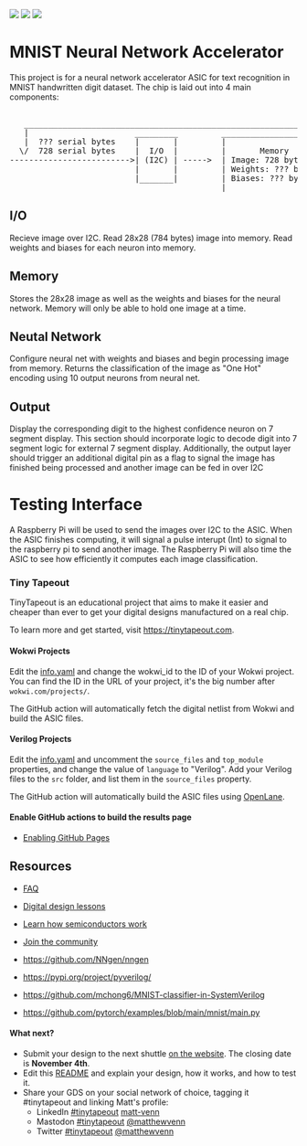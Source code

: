 ![](../../workflows/gds/badge.svg) ![](../../workflows/docs/badge.svg) ![](../../workflows/wokwi_test/badge.svg)

# MNIST Neural Network Accelerator
This project is for a neural network accelerator ASIC for text recognition in MNIST handwritten digit dataset.
The chip is laid out into 4 main components:
<pre>
   
   _________________________________________________________________loop back to start to recieve next image_____
   |                      _________         ______________________             __________         __________    |        7 Segment Display       Interupt Pulse
   |  ??? serial bytes    |       |         |                    | 0   ----->  |        | 0 --->  |        | ---|             _____
  \/  728 serial bytes    |  I/O  |         |       Memory       | 1   ----->  |   NN   | 1 --->  | Output | seg1 ------>    |  _  |
------------------------->| (I2C) | ----->  | Image: 728 bytes   | 2   ----->  |        | 2 --->  |        | seg2 ------>    | |_| |
                          |       |         | Weights: ??? bytes |     ...     |        |   ...   |        |       ...       | |_| |            
                          |_______|         | Biases: ??? bytes  | 782 ----->  |        | 8 --->  |        | seg7 ------>    |_____|                   _ 
                                            |____________________| 783 ----->  |________| 9 --->  |________| Int  --------------------------->  ______| |_______
</pre>
## I/O
Recieve image over I2C. Read 28x28 (784 bytes) image into memory. Read weights and biases for each neuron into memory.

## Memory
Stores the 28x28 image as well as the weights and biases for the neural network. Memory will only be able to hold one image at a time.

## Neutal Network
Configure neural net with weights and biases and begin processing image from memory. Returns the classification of the image as "One Hot" encoding using 10 output neurons from neural net.

## Output
Display the corresponding digit to the highest confidence neuron on 7 segment display. This section should incorporate logic to decode digit into 7 segment logic for external 7 segment display.
Additionally, the output layer should trigger an additional digital pin as a flag to signal the image has finished being processed and another image can be fed in over I2C

# Testing Interface
A Raspberry Pi will be used to send the images over I2C to the ASIC. When the ASIC finishes computing, it will signal a pulse interupt (Int) to signal to the raspberry pi to send another image.
The Raspberry Pi will also time the ASIC to see how efficiently it computes each image classification.

### Tiny Tapeout
TinyTapeout is an educational project that aims to make it easier and cheaper than ever to get your digital designs manufactured on a real chip.

To learn more and get started, visit https://tinytapeout.com.

#### Wokwi Projects

Edit the [info.yaml](info.yaml) and change the wokwi_id to the ID of your Wokwi project. You can find the ID in the URL of your project, it's the big number after `wokwi.com/projects/`.

The GitHub action will automatically fetch the digital netlist from Wokwi and build the ASIC files.

#### Verilog Projects

Edit the [info.yaml](info.yaml) and uncomment the `source_files` and `top_module` properties, and change the value of `language` to "Verilog". Add your Verilog files to the `src` folder, and list them in the `source_files` property.

The GitHub action will automatically build the ASIC files using [OpenLane](https://www.zerotoasiccourse.com/terminology/openlane/).

#### Enable GitHub actions to build the results page

- [Enabling GitHub Pages](https://tinytapeout.com/faq/#my-github-action-is-failing-on-the-pages-part)

## Resources

- [FAQ](https://tinytapeout.com/faq/)
- [Digital design lessons](https://tinytapeout.com/digital_design/)
- [Learn how semiconductors work](https://tinytapeout.com/siliwiz/)
- [Join the community](https://discord.gg/rPK2nSjxy8)

- https://github.com/NNgen/nngen
- https://pypi.org/project/pyverilog/
- https://github.com/mchong6/MNIST-classifier-in-SystemVerilog
- https://github.com/pytorch/examples/blob/main/mnist/main.py

#### What next?

- Submit your design to the next shuttle [on the website](https://tinytapeout.com/#submit-your-design). The closing date is **November 4th**.
- Edit this [README](README.md) and explain your design, how it works, and how to test it.
- Share your GDS on your social network of choice, tagging it #tinytapeout and linking Matt's profile:
  - LinkedIn [#tinytapeout](https://www.linkedin.com/search/results/content/?keywords=%23tinytapeout) [matt-venn](https://www.linkedin.com/in/matt-venn/)
  - Mastodon [#tinytapeout](https://chaos.social/tags/tinytapeout) [@matthewvenn](https://chaos.social/@matthewvenn)
  - Twitter [#tinytapeout](https://twitter.com/hashtag/tinytapeout?src=hashtag_click) [@matthewvenn](https://twitter.com/matthewvenn)

